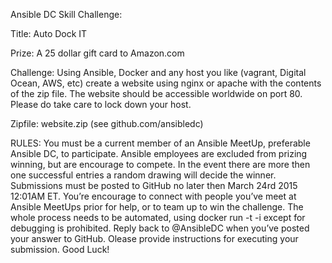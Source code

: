 Ansible DC Skill Challenge: 

Title:  Auto Dock IT

Prize: A 25 dollar gift card to Amazon.com

Challenge: Using Ansible, Docker and any host you like (vagrant, Digital Ocean, AWS, etc) create a website using nginx or apache with the contents of the zip file. The website should be accessible worldwide on port 80. Please do take care to lock down your host.

Zipfile: website.zip (see github.com/ansibledc)  

RULES:
You must be a current member of an Ansible MeetUp, preferable Ansible DC, to participate. Ansible employees are excluded from prizing winning, but are encourage to compete. In the event there are more then one successful entries a random drawing will decide the winner. Submissions must be posted to GitHub no later then March 24rd 2015 12:01AM ET. You’re encourage to connect with people you’ve meet at Ansible MeetUps prior for help, or to team up to win the challenge. The whole process needs to be automated, using docker run -t -i except for debugging is prohibited. Reply back to @AnsibleDC when you’ve posted your answer to GitHub. Olease provide instructions for executing your submission.  Good Luck! 
